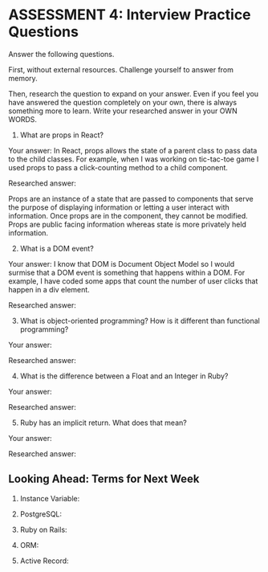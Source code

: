 # ASSESSMENT 4: Interview Practice Questions
Answer the following questions.

First, without external resources. Challenge yourself to answer from memory.

Then, research the question to expand on your answer. Even if you feel you have answered the question completely on your own, there is always something more to learn. Write your researched answer in your OWN WORDS.  

1. What are props in React?

  Your answer: In React, props allows the state of a parent class to pass data to the child classes. For example, when I was working on tic-tac-toe game I used props to pass a click-counting method to a child component.

  Researched answer:

  Props are an instance of a state that are passed to components that serve the purpose of displaying information or letting a user interact with information. Once props are in the component, they cannot be modified. Props are public facing information whereas state is more privately held information.



2. What is a DOM event?

  Your answer: I know that DOM is Document Object Model so I would surmise that a DOM event is something that happens within a DOM. For example, I have coded some apps that count the number of user clicks that happen in a div element. 

  Researched answer:



3. What is object-oriented programming? How is it different than functional programming?

  Your answer:

  Researched answer:



4. What is the difference between a Float and an Integer in Ruby?

  Your answer:

  Researched answer:



5. Ruby has an implicit return. What does that mean?

  Your answer:

  Researched answer:



## Looking Ahead: Terms for Next Week

1. Instance Variable:

2. PostgreSQL:

3. Ruby on Rails:

4. ORM:

5. Active Record:
